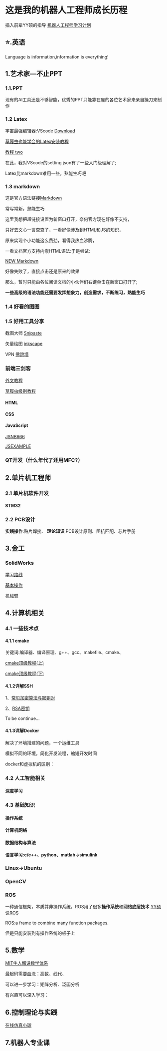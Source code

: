 # 这是我的机器人工程师成长历程 #
插入前辈YY硕的指导 [机器人工程师学习计划](https://zhuanlan.zhihu.com/p/22266788) 

## ⭐.英语
Language is information,information is everything!
## 1.艺术家—不止PPT 
### 1.1.PPT 
现有的AI工具还是不够智能，优秀的PPT只能靠在座的各位艺术家来亲自操刀来制作
### 1.2 Latex 
宇宙最强编辑器:VScode [Download](https://code.visualstudio.com/download)

[草履虫也能学会的Latex安装教程](https://zhuanlan.zhihu.com/p/166523064)

[教程 two](https://zhuanlan.zhihu.com/p/38178015)

在此，我对VScode的setting.json有了一些入门级理解了;

Latex比markdown难用一些，熟能生巧吧
### 1.3 markdown 
这是官方语法链接[Markdown](https://markdown.com.cn/basic-syntax/)

常写常新，熟能生巧

这里我想把超链接设置为新窗口打开，奈何官方现在好像不支持，

只好去文心一言查查了，一看好像涉及到HTML和JS的知识，

原来实现个小功能这么费劲，看得我热血沸腾，

一看文档官方支持内嵌HTML语法:于是尝试:

<a href="https://markdown.com.cn/basic-syntax/" target="_blank">NEW Markdown</a>

好像失败了，直接点击还是原来的效果

那么，暂时只能由各位阅读文档的小伙伴们右键单击在新窗口打开了;

**一些高级的语法功能还需要发挥想象力，创造需求，不断练习，熟能生巧**

### 1.4 好看的图图 

### 1.5 好用工具分享
截图大师
[Snipaste](https://zh.snipaste.com/)

矢量绘图
[inkscape](https://inkscape.org/)

VPN
[佛跳墙](https://ftq.369.cyou/#)

### 前端三剑客
[外文教程](https://www.w3schools.com)

[草履虫级别教程](https://www.bilibili.com/video/BV16a411U774/)
#### HTML
#### CSS
#### JavaScript
[JSNB666](https://threejs.org)

[JSEXAMPLE](https://threejs.org/examples/)
### QT开发（什么年代了还用MFC?）

## 2.单片机工程师 
### 2.1 单片机软件开发
#### STM32 

### 2.2 PCB设计
**实践操作**:贴片焊接、
**理论知识**:PCB设计原则、阻抗匹配、芯片手册
## 3.金工 
### SolidWorks
[学习路线](https://ifcski218x.feishu.cn/docx/WbhBdLwxYo06CUx4kCxcFTWbnyb)

[基本操作](https://www.bilibili.com/video/BV1iw411Z7HZ/?spm_id_from=333.999.0.0&vd_source=2922e33407c68c03ce52c8771580887c)

[机械臂](https://www.bilibili.com/cheese/play/ss865?csource=private_space_class_null&spm_id_from=333.999.0.0)
## 4.计算机相关
### 4.1 一些技术点
#### 4.1.1 cmake
关键词:编译器、编译原理、g++、gcc、makefile、cmake、

[cmake顶级教程(上)](https://subingwen.cn/cmake/CMake-primer/#1-CMake%E6%A6%82%E8%BF%B0)

[cmake顶级教程(下)](https://subingwen.cn/cmake/CMake-advanced/)
#### 4.1.2详解SSH
1、[常见加密算法与密钥对](https://zhuanlan.zhihu.com/p/347114235)

2、[RSA密钥](https://www.bilibili.com/video/BV1XP4y1A7Ui/?spm_id_from=333.788.recommend_more_video.0&vd_source=2922e33407c68c03ce52c8771580887c)

To be continue...

#### 4.1.3详解Docker

解决了环境搭建的问题，一个运维工具

模拟不同的环境，简化开发流程，缩短开发时间

docker和虚拟机的区别：

### 4.2 人工智能相关
#### 深度学习

### 4.3 基础知识

#### 操作系统
#### 计算机网络
#### 数据结构与算法
#### 语言学习:c/c++、python、matlab->simulink
### Linux->Ubuntu
### OpenCV
### ROS
一种通信框架，本质并非操作系统，ROS用了很多**操作系统**和**网络底层技术**
[YY硕说ROS](https://www.zhihu.com/question/21958225/answer/20255931)

ROS:a frame to combine many function packages. 

但是只能安装到有操作系统的板子上

## 5.数学
[MIT牛人解说数学体系](https://www.douban.com/group/topic/11115261/?_i=57860257dDOFOz,74641787dDOFOz)

最起码需要血洗：高数、线代、

可以进一步学习：矩阵分析、泛函分析

有兴趣可以深入学习：

## 6.控制理论与实践
[在线仿真小球](https://pid-simulator-web.skythinker.top/)

## 7.机器人专业课




